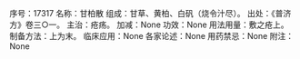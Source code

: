 序号：17317
名称：甘柏散
组成：甘草、黄柏、白矾（烧令汁尽）。
出处：《普济方》卷三○一。
主治：疮疡。
加减：None
功效：None
用法用量：敷之疮上。
制备方法：上为末。
临床应用：None
各家论述：None
用药禁忌：None
附注：None
